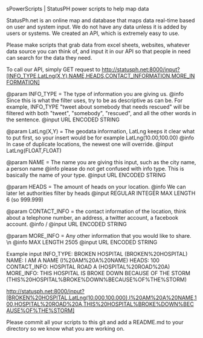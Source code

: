 sPowerScripts | StatusPH power scripts to help map data

StatusPh.net is an online map and database that maps data real-time based on user and system input. We do not have any data unless it is added by users or systems.
We created an API, which is extremely easy to use.

Please make scripts that grab data from excel sheets, websites, whatever data source you can think of, and input it in our API so that people in need can search for the data they need.

To call our API, simply GET request to http://statusph.net:8000/input?[INFO_TYPE,LatLng(X,Y),NAME,HEADS,CONTACT_INFORMATION,MORE_INFORMATION]

@param INFO_TYPE = The type of information you are giving us. 
@info Since this is what the filter uses, try to be as descriptive as can be. For example, INFO_TYPE "tweet about somebody that needs rescued" will be filtered with both "tweet", "somebody", "rescued", and all the other words in the sentence.
@input URL ENCODED STRING

@param LatLng(X,Y) = The geodata information, LatLng keeps it clear what to put first, so your insert would be for example LatLng(10.00,100.00)
@info In case of duplicate locations, the newest one will override.
@input LatLng(FLOAT,FLOAT)

@param NAME = The name you are giving this input, such as the city name, a person name
@info please do not get confused with info type. This is basically the name of your type.
@input URL ENCODED STRING

@param HEADS = The amount of heads on your location. 
@info We can later let authorities filter by heads
@input REGULAR INTEGER MAX LENGTH 6 (so 999.999)

@param CONTACT_INFO = the contact information of the location, think about a telephone number, an address, a twitter account, a facebook account.
@info /
@input URL ENCODED STRING

@param MORE_INFO = Any other information that you would like to share. \n
@info MAX LENGTH 2505
@input URL ENCODED STRING


Example input
INFO_TYPE: BROKEN HOSPITAL (BROKEN%20HOSPITAL)
NAME: I AM A NAME (I%20AM%20A%20NAME)
HEADS: 100
CONTACT_INFO: HOSPITAL ROAD A (HOSPITAL%20ROAD%20A)
MORE_INFO: THIS HOSPITAL IS BROKE DOWN BECAUSE OF THE STORM (THIS%20HOSPITAL%BROKE%DOWN%BECAUSE%OF%THE%STORM)


http://statusph.net:8000/input?[BROKEN%20HOSPITAL,LatLng(10.000,100.000),I%20AM%20A%20NAME,100,HOSPITAL%20ROAD%20A,THIS%20HOSPITAL%BROKE%DOWN%BECAUSE%OF%THE%STORM]

Please commit all your scripts to this git and add a README.md to your directory so we know what you are working on.
